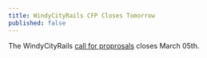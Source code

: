 ```yaml
---
title: WindyCityRails CFP Closes Tomorrow
published: false
---
```


The WindyCityRails [call for proprosals][cfp] closes March 05th.

[cfp]: LINK
